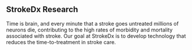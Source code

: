 ## StrokeDx Research 

Time is brain, and every minute that a stroke goes untreated millions of neurons die, contributing to the high rates of morbidity and mortality associated with stroke. Our goal at StrokeDx is to develop technology that reduces the time-to-treatment in stroke care.
